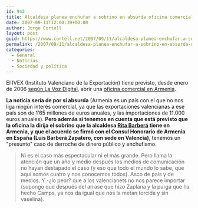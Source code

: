 ```yaml
---
id: 942
title: Alcaldesa planea enchufar a sobrino en absurda oficina comercial (Armenia)
date: 2007-09-11T12:00:39+00:00
author: Jorge Cortell
layout: post
guid: https://www.cortell.net/2007/09/11/alcaldesa-planea-enchufar-a-sobrino-en-absurda-oficina-comercial-armenia/
permalink: /2007/09/11/alcaldesa-planea-enchufar-a-sobrino-en-absurda-oficina-comercial-armenia/
categories:
  - General
  - Noticias
  - Sociedad y polí­tica
---
```

El IVEX (Instituto Valenciano de la Exportación) tiene previsto, desde enero de 2006 <a title="Noticia en La Voz" target="_blank" href="https://www.lavozdigital.net/modules.php?name=News&file=article&sid=18526">según La Voz Digital</a>, abrir una <a title="IVEX" target="_blank" href="https://www.ivex.es/redexterior/oficinas/AM_erevan/datos-de-contacto.html">oficina comercial en Armenia</a>.

**La noticia serí­a de por sí­ absurda** (Armenia es un paí­s con el que no nos liga ningún interés comercial, ya que las exportaciones valencianas a ese paí­s son de 1‘65 millones de euros anuales, y las importaciones de 11.000 euros anuales). **Pero además si tenemos en cuenta que está previsto que la oficina la dirija el sobrino que la alcaldesa <a target="_blank" title="Artí­culo sobre Rita" href="https://valencia.indymedia.org/display.php?articleId=3740&day=%20%20&month=05&year=2007">Rita Barberá</a> tiene en Armenia, y que el acuerdo se firmó con el Consul Honorario de Armenia en España (Luis Barberá Zapatero, con sede en Valencia)**, tenemos un "presunto" caso de derroche de dinero público y enchufismo.

> Ni es el caso más espectacular ni el más grande. Pero llama la atención que un año y medio después los medios de comunicación no hayan destapado el caso (y eso que todo el mundo lo sabe, que aquí­ somos cuatro y nos conocemos todos). Asco de paí­s y de medios. Y -¿lo peor? que a los valencianets no nos parece importar (supongo que después del arrase que hizo Zaplana y la purga que ha hecho Camps, ya nos da igual que nos la metan torcida y sin vaselina).